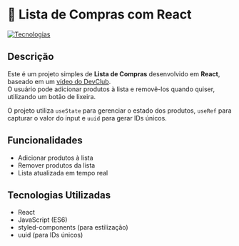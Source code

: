 # 🛒 Lista de Compras com React

[![Tecnologias](https://skillicons.dev/icons?i=react,js,nodejs,styledcomponents&theme=dark)](https://skillicons.dev)

## Descrição

Este é um projeto simples de **Lista de Compras** desenvolvido em **React**, baseado em um [vídeo do DevClub](https://www.youtube.com/watch?v=3wcjhAZoviA).  
O usuário pode adicionar produtos à lista e removê-los quando quiser, utilizando um botão de lixeira.

O projeto utiliza `useState` para gerenciar o estado dos produtos, `useRef` para capturar o valor do input e `uuid` para gerar IDs únicos.

## Funcionalidades

- Adicionar produtos à lista
- Remover produtos da lista
- Lista atualizada em tempo real

## Tecnologias Utilizadas

- React
- JavaScript (ES6)
- styled-components (para estilização)
- uuid (para IDs únicos)
